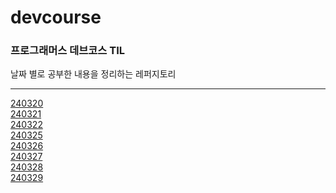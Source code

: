 # devcourse

### 프로그래머스 데브코스 TIL

날짜 별로 공부한 내용을 정리하는 레퍼지토리

--------------------------------------

[240320](https://github.com/kimsunhoon/devcourse/tree/main/240320)
<br>
[240321](https://github.com/kimsunhoon/devcourse/tree/main/240321)
<br>
[240322](https://github.com/kimsunhoon/devcourse/tree/main/240322)
<br>
[240325](https://github.com/kimsunhoon/devcourse/tree/main/240325)
<br>
[240326](https://github.com/kimsunhoon/devcourse/tree/main/240326)
<br>
[240327](https://github.com/kimsunhoon/devcourse/tree/main/240327)
<br>
[240328](https://github.com/kimsunhoon/devcourse/tree/main/240325)
<br>
[240329](https://github.com/kimsunhoon/devcourse/tree/main/240325)

